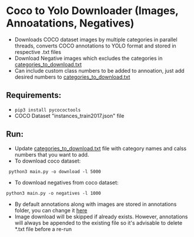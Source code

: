 # Coco to Yolo Downloader (Images, Annoatations, Negatives)

- Downloads COCO dataset images by multiple categories in parallel threads, converts COCO annotations to YOLO format and stored in respective .txt files
- Download Negative images which excludes the categories in [categories_to_download.txt](https://github.com/maldivien/Coco-to-yolo-downloader/blob/d7726b02148990bc60589dd093ea89e06ff3dc56/categories_to_download.txt#L1)
- Can include custom class numbers to be added to annoation, just add desired numbers to [categories_to_download.txt](https://github.com/maldivien/Coco-to-yolo-downloader/blob/d7726b02148990bc60589dd093ea89e06ff3dc56/categories_to_download.txt#L1)

## Requirements:
- ``` pip3 install pycococtools ```
- COCO Dataset "instances_train2017.json" file

## Run:
- Update [categories_to_download.txt](https://github.com/maldivien/Coco-to-yolo-downloader/blob/main/categories_to_download.txt) file with category names and calss numbers that you want to add.
- To download coco dataset: 
``` 
 python3 main.py -o download -l 5000
```
- To download negatives from coco dataset: 
``` 
python3 main.py -o negatives -l 1000
```
- By default annotations along with images are stored in annotations folder, you can change it [here](https://github.com/maldivien/Coco-to-yolo-downloader/blob/0793c9ae9cbe0e17d7cac93709fdd0abc2f16811/main.py#L131)
- Image download will be skipped if already exists. However, annotations will always be appended to the existing file so it's advisable to delete *.txt file before a re-run 

